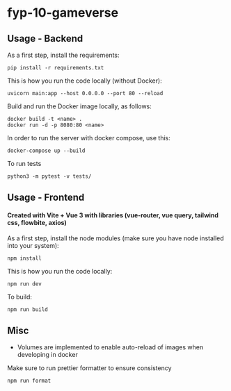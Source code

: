 # fyp-10-gameverse

## Usage - Backend

As a first step, install the requirements:
```
pip install -r requirements.txt
```
This is how you run the code locally (without Docker):
```
uvicorn main:app --host 0.0.0.0 --port 80 --reload
```
Build and run the Docker image locally, as follows:
```
docker build -t <name> .
docker run -d -p 8080:80 <name>
```
In order to run the server with docker compose, use this:
```
docker-compose up --build
```
To run tests
```
python3 -m pytest -v tests/
```

## Usage - Frontend
#### Created with Vite + Vue 3 with libraries (vue-router, vue query, tailwind css, flowbite, axios)
As a first step, install the node modules (make sure you have node installed into your system):
```
npm install
```
This is how you run the code locally:
```
npm run dev
```
To build:
```
npm run build
```
## Misc

- Volumes are implemented to enable auto-reload of images when developing in docker

Make sure to run prettier formatter to ensure consistency
```
npm run format
```
